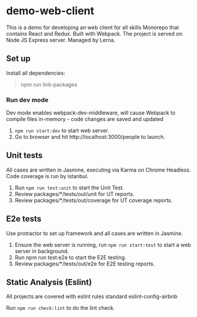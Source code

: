 # demo-web-client

This is a demo for developing an web client for all skills
Monorepo that contains React and Redux. Built with Webpack. The project is served on Node JS Express server. Managed by Lerna.

## Set up 
Install all dependencies:
> npm run link-packages

### Run dev mode
Dev mode enables webpack-dev-middleware, will cause Webpack to compile files in-memory - code changes are saved and updated

1. `npm run start:dev` to start web server.
2. Go to browser and hit http://localhost:3000/people to launch.

## Unit tests
All cases are written in Jasmine, executing via Karma on Chrome Headless. Code coverage is run by istanbul.

1. Run `npm run test:unit` to start the Unit Test.
2. Review packages/*/tests/out/unit for UT reports.
3. Review packages/*/tests/out/coverage for UT coverage reports.

## E2e tests
Use protractor to set up framework and all cases are written in Jasmine.

1. Ensure the web server is running, run `npm run start:test` to start a web server in background.
2. Run npm run test:e2e to start the E2E testing.
3. Review packages/*/tests/out/e2e for E2E testing reports.

## Static Analysis (Eslint)
All projects are covered with eslint rules standard eslint-config-airbnb

Run `npm run check:lint` to do the lint check.
